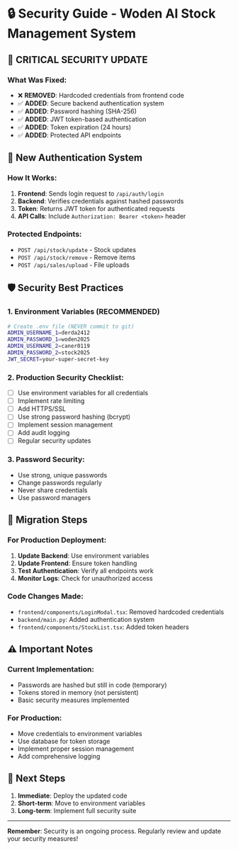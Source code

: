 # 🔒 Security Guide - Woden AI Stock Management System

## 🚨 **CRITICAL SECURITY UPDATE**

### **What Was Fixed:**
- ❌ **REMOVED**: Hardcoded credentials from frontend code
- ✅ **ADDED**: Secure backend authentication system
- ✅ **ADDED**: Password hashing (SHA-256)
- ✅ **ADDED**: JWT token-based authentication
- ✅ **ADDED**: Token expiration (24 hours)
- ✅ **ADDED**: Protected API endpoints

## 🔐 **New Authentication System**

### **How It Works:**
1. **Frontend**: Sends login request to `/api/auth/login`
2. **Backend**: Verifies credentials against hashed passwords
3. **Token**: Returns JWT token for authenticated requests
4. **API Calls**: Include `Authorization: Bearer <token>` header

### **Protected Endpoints:**
- `POST /api/stock/update` - Stock updates
- `POST /api/stock/remove` - Remove items
- `POST /api/sales/upload` - File uploads

## 🛡️ **Security Best Practices**

### **1. Environment Variables (RECOMMENDED)**
```bash
# Create .env file (NEVER commit to git)
ADMIN_USERNAME_1=derda2412
ADMIN_PASSWORD_1=woden2025
ADMIN_USERNAME_2=caner0119
ADMIN_PASSWORD_2=stock2025
JWT_SECRET=your-super-secret-key
```

### **2. Production Security Checklist:**
- [ ] Use environment variables for all credentials
- [ ] Implement rate limiting
- [ ] Add HTTPS/SSL
- [ ] Use strong password hashing (bcrypt)
- [ ] Implement session management
- [ ] Add audit logging
- [ ] Regular security updates

### **3. Password Security:**
- Use strong, unique passwords
- Change passwords regularly
- Never share credentials
- Use password managers

## 🔄 **Migration Steps**

### **For Production Deployment:**
1. **Update Backend**: Use environment variables
2. **Update Frontend**: Ensure token handling
3. **Test Authentication**: Verify all endpoints work
4. **Monitor Logs**: Check for unauthorized access

### **Code Changes Made:**
- `frontend/components/LoginModal.tsx`: Removed hardcoded credentials
- `backend/main.py`: Added authentication system
- `frontend/components/StockList.tsx`: Added token headers

## ⚠️ **Important Notes**

### **Current Implementation:**
- Passwords are hashed but still in code (temporary)
- Tokens stored in memory (not persistent)
- Basic security measures implemented

### **For Production:**
- Move credentials to environment variables
- Use database for token storage
- Implement proper session management
- Add comprehensive logging

## 🚀 **Next Steps**

1. **Immediate**: Deploy the updated code
2. **Short-term**: Move to environment variables
3. **Long-term**: Implement full security suite

---

**Remember**: Security is an ongoing process. Regularly review and update your security measures!
